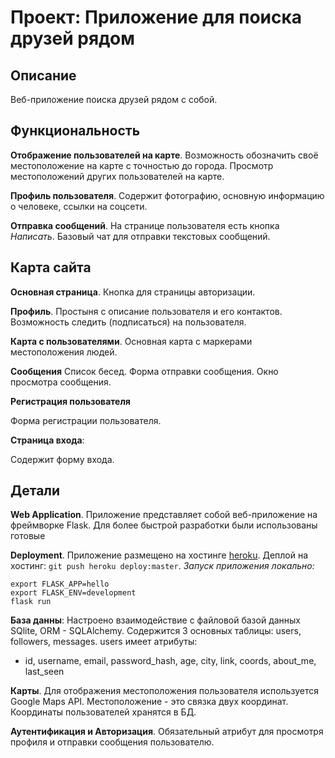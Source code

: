 # Проект: Приложение для поиска друзей рядом

## Описание
Веб-приложение поиска друзей рядом с собой. 
## Функциональность
**Отображение пользователей на карте**.
Возможность обозначить своё местоположение на карте с точностью до города. Просмотр местоположений других пользователей на карте.

**Профиль пользователя**. Содержит фотографию, основную информацию о человеке, ссылки на соцсети.

**Отправка сообщений**. На странице пользователя есть кнопка *Написать*. Базовый чат для отправки текстовых сообщений.

## Карта сайта

**Основная страница**.
Кнопка для страницы авторизации.

**Профиль**.
Простыня с описание пользователя и его контактов. Возможность следить (подписаться) на пользователя.

**Карта с пользователями**. Основная карта с маркерами местоположения людей.

**Сообщения**
Список бесед. Форма отправки сообщения. Окно просмотра сообщения.

**Регистрация пользователя**

Форма регистрации пользователя.

**Страница входа**:

Содержит форму входа.

## Детали
**Web Application**. Приложение представляет собой веб-приложение на фреймворке Flask. Для более быстрой разработки были использованы готовые 

**Deployment**. Приложение размещено на хостинге [heroku](https://friends-project.herokuapp.com/). 
Деплой на хостинг: `git push heroku deploy:master`.
*Запуск приложения локально:*
```
export FLASK_APP=hello
export FLASK_ENV=development
flask run
```
**База данны**: Настроено взаимодействие с файловой базой данных SQlite, ORM - SQLAlchemy. Содержится 3 основных таблицы: users, followers, messages.
users имеет атрибуты:
- id, username, email, password_hash, age, city, link, coords, about_me, last_seen


**Карты**. Для отображения местоположения пользователя используется Google Maps API. Местоположение - это связка двух координат. Координаты пользователей хранятся в БД.

**Аутентификация и Авторизация**. Обязательный атрибут для просмотря профиля и отправки сообщения пользователю.
